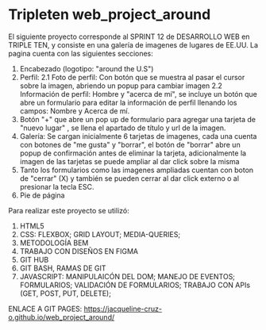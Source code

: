 # Tripleten web_project_around

El siguiente proyecto corresponde al SPRINT 12 de DESARROLLO WEB en TRIPLE TEN, y consiste en una galería de imagenes de lugares de EE.UU. La pagina cuenta con las siguientes secciones:
  1. Encabezado (logotipo: "around the U.S")
  2. Perfil: 
      2.1 Foto de perfil: Con botón que se muestra al pasar el cursor sobre la imagen, abriendo un popup para cambiar imagen
      2.2 Información de perfil: Hombre y "acerca de mí", se incluye un botón que abre un formulario para editar la información de perfil llenando los campos: Nombre y Acerca de mí.
  3. Botón "+" que abre un pop up de formulario para agregar una tarjeta de "nuevo lugar" , se llena el apartado de título y url de la imagen.
  4. Galería: Se cargan inicialmente 6 tarjetas de imagenes, cada una cuenta con botones de "me gusta" y "borrar", el botón de "borrar" abre un popup de confirmación antes de eliminar la tarjeta, adicionalmente la imagen de las tarjetas se puede ampliar al dar click sobre la misma
  5. Tanto los formularios como las imagenes ampliadas cuentan con boton de "cerrar" (X) y también se pueden cerrar al dar click externo o al presionar la tecla ESC. 
  6. Pie de página 

Para realizar este proyecto se utilizó:
  1. HTML5
  2. CSS: FLEXBOX; GRID LAYOUT; MEDIA-QUERIES;
  5. METODOLOGÍA BEM
  6. TRABAJO CON DISEÑOS EN FIGMA 
  7. GIT HUB
  8. GIT BASH, RAMAS DE GIT 
  9. JAVASCRIPT: MANIPULAICÓN DEL DOM; MANEJO DE EVENTOS; FORMULARIOS; VALIDACIÓN DE FORMULARIOS; TRABAJO CON APIs (GET, POST, PUT, DELETE); 
  
ENLACE A GIT PAGES:
https://jacqueline-cruz-o.github.io/web_project_around/
